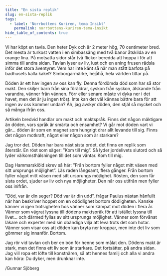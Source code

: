 ```yaml
---
title: "En sista replik"
slug: en-sista-replik
tags:
  - label: 'Norrbottens Kuriren, tema Insikt'
    permalink: norrbottens-kuriren-tema-insikt
hide_table_of_contents: true
---
```

Vi har köpt en tavla. Den heter Dyk och är 2 meter hög, 70 centimeter bred. Det mesta är turkost vatten i en simbassäng med två banor åtskilda av en orange lina. På motsatta sidor står två flickor beredda att hoppa i för att simma till andra sidan. Tavlan lyser av liv, lust och en aning frusen rädsla inför det stora äventyret. Vem har inte känt så när man stått barfota på badhusets kalla kakel? Simborgarmärke, hejåhå, hela världen tittar på.

<!--truncate-->

Döden är ett hav ingen av oss kan fly. Denna fördömda död som har så stor makt. Den skiljer barn från sina föräldrar, syskon från syskon, älskande från varandra, vänner från vännen. Förr eller senare måste vi dyka ner i det havet, men det är ju ingen tröst. Inte kan det väl kännas bättre bara för att ingen av oss kommer undan? Åh, jag avskyr döden, den stjäl så mycket och så många ifrån oss. 

Artikeln bredvid handlar om makt och maktspråk. Finns det någon mäktigare än döden, vars språk är smärta och ensamhet? Vi går mot döden vart vi går… döden är som en magnet som hungrigt drar allt levande till sig. Finns det någon motkraft, något eller någon som är starkare? 

Jag tror det. Döden har bara näst sista ordet, det finns en replik som återstår. En röst som säger: ”Kom till mig”. Så lyder jordelivets slutord och så lyder välkomsthälsningen till det som väntar. Kom till mig.

Dag Hammarskiöld skrev så här: ”Från bortom fyller något mitt väsen med sitt ursprungs möjlighet”. Läs raden långsamt, flera gånger. Från bortom fyller något mitt väsen med sitt ursprungs möjlighet. Rösten, den som får sista ordet, sjuder av liv och nya möjligheter. Den når oss utifrån men fyller oss inifrån. 

”Död, var är din seger? Död var är din udd”, frågar Paulus nästan hånfullt när han beskriver hoppet om en odödlighet bortom dödligheten. Kanske känner vi igen trotsigheten hos vänner som kämpat mot döden i flera år. Vänner som vägrat lyssna till dödens maktspråk för att istället lyssna till livet… och därmed fyllas av sitt ursprungs möjlighet. Vänner som förvånat läkare och experter med sin obändiga vilja att leva trots det som hotar. Vänner som visar oss att döden kan bryta ner kroppar, men inte det liv som gömmer sig innanför. Bortom.

Jag rör vid tavlan och ber en bön för henne som målat den. Dödens makt är stark, men det finns ett liv som är starkare. Det fortsätter, på andra sidan. Jag vill ropa ett löfte till konstnären, så att hennes familj och alla vi andra kan höra: Du dyker, men drunknar inte.

/Gunnar Sjöberg
